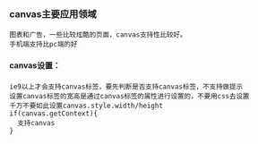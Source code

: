 ### canvas主要应用领域
    图表和广告，一些比较炫酷的页面，canvas支持性比较好。
    手机端支持比pc端的好


#### canvas设置：
    ie9以上才会支持canvas标签，要先判断是否支持canvas标签，不支持做提示
    设置canvas标签的宽高是通过canvas标签的属性进行设置的，不要用css去设置
    千万不要如此设置canvas.style.width/height 
    if(canvas.getContext){
      支持canvas
    }
    
